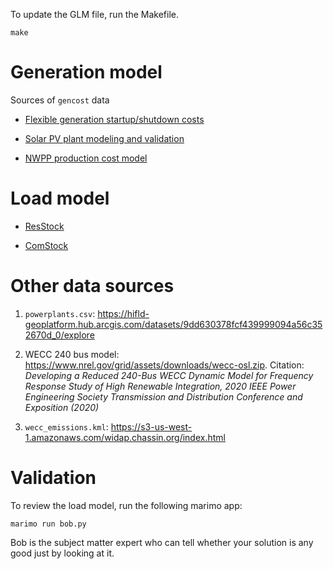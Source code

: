 To update the GLM file, run the Makefile.

    make

# Generation model

Sources of `gencost` data

* [Flexible generation startup/shutdown costs](https://www.wecc.org/Reliability/1r10726%20WECC%20Update%20of%20Reliability%20and%20Cost%20Impacts%20of%20Flexible%20Generation%20on%20Fossil.pdf)

* [Solar PV plant modeling and validation](https://www.wecc.org/Reliability/Solar%20PV%20Plant%20Modeling%20and%20Validation%20Guidline.pdf)

* [NWPP production cost model](https://www.nwcouncil.org/2021powerplan_production-cost-simulation-results/)


# Load model

* [ResStock](https://www.nrel.gov/buildings/resstock.html)

* [ComStock](https://www.nrel.gov/buildings/comstock.html)

# Other data sources

1. `powerplants.csv`: https://hifld-geoplatform.hub.arcgis.com/datasets/9dd630378fcf439999094a56c352670d_0/explore

2. WECC 240 bus model: https://www.nrel.gov/grid/assets/downloads/wecc-osl.zip. Citation: *Developing a Reduced 240-Bus WECC Dynamic Model for Frequency Response Study of High Renewable Integration, 2020 IEEE Power Engineering Society Transmission and Distribution Conference and Exposition (2020)*

3. `wecc_emissions.kml`: https://s3-us-west-1.amazonaws.com/widap.chassin.org/index.html

# Validation

To review the load model, run the following marimo app:

	marimo run bob.py

Bob is the subject matter expert who can tell whether your solution is any good
just by looking at it.

